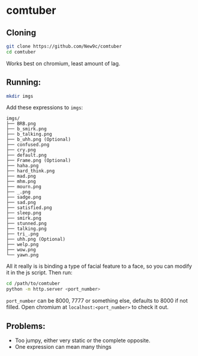 # comtuber
## Cloning
```sh
git clone https://github.com/New9c/comtuber
cd comtuber
```

Works best on chromium, least amount of lag.

## Running:
```sh
mkdir imgs
```
Add these expressions to `imgs`:
```
imgs/
├── BRB.png
├── b_smirk.png
├── b_talking.png
├── b_uhh.png (Optional)
├── confused.png
├── cry.png
├── default.png
├── Frame.png (Optional)
├── haha.png
├── hard_think.png
├── mad.png
├── mhm.png
├── mourn.png
├── _.png
├── sadge.png
├── sad.png
├── satisfied.png
├── sleep.png
├── smirk.png
├── stunned.png
├── talking.png
├── tri_.png
├── uhh.png (Optional)
├── welp.png
├── wow.png
└── yawn.png
```
All it really is is binding a type of facial feature to a face, so you can modify it in the js script.
Then run:
```sh
cd /path/to/comtuber
python -m http.server <port_number>
```
`port_number` can be 8000, 7777 or something else, defaults to 8000 if not filled.
Open chromium at `localhost:<port_number>` to check it out.

## Problems:
- Too jumpy, either very static or the complete opposite.
- One expression can mean many things

